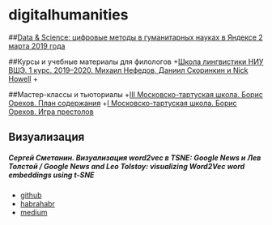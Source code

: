 # digitalhumanities

##[Data & Science: цифровые методы в гуманитарных науках в Яндексе 2 марта 2019 года](https://events.yandex.ru/events/ds/02-mar-2019/)

##Курсы и учебные материалы для филологов
+[Школа лингвистики НИУ ВШЭ. 1 курс. 2019–2020. Михаил Нефедов, Даниил Скоринкин и Nick Howell](https://github.com/mannefedov/compling_nlp_hse_course)
+ 

##Мастер-классы и тьюториалы
+[III Московско-тартуская школа. Борис Орехов. План содержания](https://github.com/nevmenandr/brief-content)
+[I Московско-тартуская школа. Борис Орехов. Игра престолов](https://github.com/nevmenandr/Martin_tutorial)


## Визуализация

##### Сергей Сметанин. Визуализация word2vec в TSNE: Google News и Лев Толстой / Google News and Leo Tolstoy: visualizing Word2Vec word embeddings using t-SNE
+ [github](https://github.com/sismetanin/word2vec-tsne)
+ [habrahabr](https://habr.com/en/company/mailru/blog/449984/)
+ [medium](https://towardsdatascience.com/google-news-and-leo-tolstoy-visualizing-word2vec-word-embeddings-with-t-sne-11558d8bd4d)
